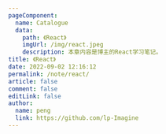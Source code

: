 ```yaml
---
pageComponent:
  name: Catalogue
  data:
    path: 《React》
    imgUrl: /img/react.jpeg
    description: 本章内容是博主的React学习笔记。
title: 《React》
date: 2022-09-02 12:16:12
permalink: /note/react/
article: false
comment: false
editLink: false
author:
  name: peng
  link: https://github.com/lp-Imagine
---
```

